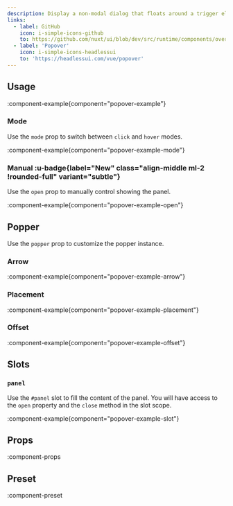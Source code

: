 ```yaml
---
description: Display a non-modal dialog that floats around a trigger element.
links:
  - label: GitHub
    icon: i-simple-icons-github
    to: https://github.com/nuxt/ui/blob/dev/src/runtime/components/overlays/Popover.vue
  - label: 'Popover'
    icon: i-simple-icons-headlessui
    to: 'https://headlessui.com/vue/popover'
---
```


## Usage

:component-example{component="popover-example"}

### Mode

Use the `mode` prop to switch between `click` and `hover` modes.

:component-example{component="popover-example-mode"}

### Manual :u-badge{label="New" class="align-middle ml-2 !rounded-full" variant="subtle"}

Use the `open` prop to manually control showing the panel.

:component-example{component="popover-example-open"}

## Popper

Use the `popper` prop to customize the popper instance.

### Arrow

:component-example{component="popover-example-arrow"}

### Placement

:component-example{component="popover-example-placement"}

### Offset

:component-example{component="popover-example-offset"}

## Slots

### `panel`

Use the `#panel` slot to fill the content of the panel. You will have access to the `open` property and the `close` method in the slot scope.

:component-example{component="popover-example-slot"}

## Props

:component-props

## Preset

:component-preset

